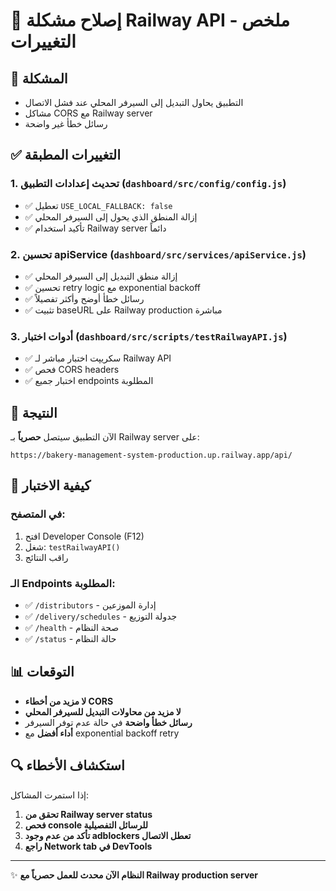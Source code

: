 # 🔧 إصلاح مشكلة Railway API - ملخص التغييرات

## 🎯 **المشكلة**

- التطبيق يحاول التبديل إلى السيرفر المحلي عند فشل الاتصال
- مشاكل CORS مع Railway server
- رسائل خطأ غير واضحة

## ✅ **التغييرات المطبقة**

### 1. **تحديث إعدادات التطبيق** (`dashboard/src/config/config.js`)

- ✅ تعطيل `USE_LOCAL_FALLBACK: false`
- ✅ إزالة المنطق الذي يحول إلى السيرفر المحلي
- ✅ تأكيد استخدام Railway server دائماً

### 2. **تحسين apiService** (`dashboard/src/services/apiService.js`)

- ✅ إزالة منطق التبديل إلى السيرفر المحلي
- ✅ تحسين retry logic مع exponential backoff
- ✅ رسائل خطأ أوضح وأكثر تفصيلاً
- ✅ تثبيت baseURL على Railway production مباشرة

### 3. **أدوات اختبار** (`dashboard/src/scripts/testRailwayAPI.js`)

- ✅ سكريپت اختبار مباشر لـ Railway API
- ✅ فحص CORS headers
- ✅ اختبار جميع endpoints المطلوبة

## 🚀 **النتيجة**

الآن التطبيق سيتصل **حصرياً** بـ Railway server على:

```
https://bakery-management-system-production.up.railway.app/api/
```

## 🧪 **كيفية الاختبار**

### في المتصفح:

1. افتح Developer Console (F12)
2. شغل: `testRailwayAPI()`
3. راقب النتائج

### الـ Endpoints المطلوبة:

- ✅ `/distributors` - إدارة الموزعين
- ✅ `/delivery/schedules` - جدولة التوزيع
- ✅ `/health` - صحة النظام
- ✅ `/status` - حالة النظام

## 📊 **التوقعات**

- **لا مزيد من أخطاء CORS**
- **لا مزيد من محاولات التبديل للسيرفر المحلي**
- **رسائل خطأ واضحة** في حالة عدم توفر السيرفر
- **أداء أفضل** مع exponential backoff retry

## 🔍 **استكشاف الأخطاء**

إذا استمرت المشاكل:

1. **تحقق من Railway server status**
2. **فحص console للرسائل التفصيلية**
3. **تأكد من عدم وجود adblockers تعطل الاتصال**
4. **راجع Network tab في DevTools**

---

✨ **النظام الآن محدث للعمل حصرياً مع Railway production server**
